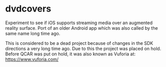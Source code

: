 # dvdcovers
Experiment to see if iOS supports streaming media over an augmented reality surface. Port of an older Android app which was also called by the same name long time ago.

This is considered to be a dead project because of changes in the SDK directions a very long time ago. Due to this the project was placed on hold. Before QCAR was put on hold, it was also known as Vuforia at: https://www.vuforia.com/
